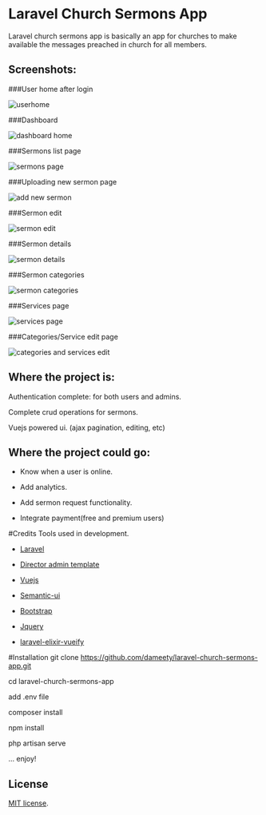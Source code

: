 # Laravel Church Sermons App

Laravel church sermons app is basically an app for churches to make available the messages preached in church for all members. 

## Screenshots:

###User home after login

![userhome](https://cloud.githubusercontent.com/assets/10757330/20873789/9de725de-baab-11e6-8328-e7154a62e46b.png)



###Dashboard

![dashboard home](https://cloud.githubusercontent.com/assets/10757330/20033035/2ce6938e-a38f-11e6-9d3d-1ecbb47efc56.png)



###Sermons list page

![sermons page](https://cloud.githubusercontent.com/assets/10757330/20033056/d8dbe3f6-a38f-11e6-8992-b0d3ebd5dca7.png)



###Uploading new sermon page

![add new sermon](https://cloud.githubusercontent.com/assets/10757330/20033057/ebc9e5da-a38f-11e6-93a2-f7e15b19c8e6.png)



###Sermon edit

![sermon edit](https://cloud.githubusercontent.com/assets/10757330/20033062/f20fbf28-a38f-11e6-96b9-53a1dbea1775.png)



###Sermon details

![sermon details](https://cloud.githubusercontent.com/assets/10757330/20033064/f8819188-a38f-11e6-9e5e-8c901d88c06d.png)



###Sermon categories

![sermon categories](https://cloud.githubusercontent.com/assets/10757330/20033065/03241ef8-a390-11e6-9c73-8df210a207ef.png)



###Services page

![services page](https://cloud.githubusercontent.com/assets/10757330/20033066/0d14325e-a390-11e6-91d0-67bb1a64d561.png)



###Categories/Service edit page

![categories and services edit](https://cloud.githubusercontent.com/assets/10757330/20033068/1477b48a-a390-11e6-9f9e-9c04b3bf21ff.png)



## Where the project is:

Authentication complete: for both users and admins.

Complete crud operations for sermons.

Vuejs powered ui. (ajax pagination, editing, etc)


## Where the project could go:

- Know when a user is online.

- Add analytics.

- Add sermon request functionality.

- Integrate payment(free and premium users)



#Credits
Tools used in development.


- [Laravel](https://www.laravel.com/)

- [Director admin template](https://www.bootstrapzero.com/bootstrap-template/director-responsive-admin)

- [Vuejs](https://www.vuejs.org/)

- [Semantic-ui](http://www.semantic-ui.com)

- [Bootstrap](https://www.getbootstrap.com)

- [Jquery](http://www.jquery.com)

- [laravel-elixir-vueify](https://github.com/JeffreyWay/laravel-elixir-vueify)



#Installation
git clone https://github.com/dameety/laravel-church-sermons-app.git

cd laravel-church-sermons-app

add .env file

composer install

npm install

php artisan serve 

... enjoy!


## License
[MIT license](http://opensource.org/licenses/MIT).
